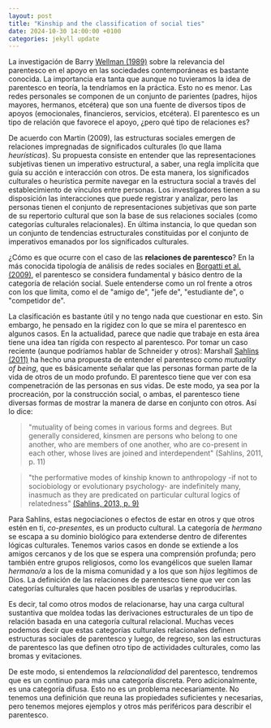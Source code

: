 ```yaml
---
layout: post
title: "Kinship and the classification of social ties"
date: 2024-10-30 14:00:00 +0100
categories: jekyll update
---
```


La investigación de Barry [Wellman (1989)](https://journals.sagepub.com/doi/10.2307/1389119) sobre la relevancia del parentesco en el apoyo en las sociedades contemporáneas es bastante conocida. La importancia era tanta que aunque no tuvieramos la idea de parentesco en teoría, la tendríamos en la práctica. Esto no es menor. Las redes personales se componen de un conjunto de parientes (padres, hijos mayores, hermanos, etcétera) que son una fuente de diversos tipos de apoyos (emocionales, financieros, servicios, etcétera). El parentesco es un tipo de relación que favorece el apoyo, ¿pero qué tipo de relaciones es?

De acuerdo con Martin (2009), las estructuras sociales emergen de relaciones impregnadas de significados culturales (lo que llama *heurísticas*). Su propuesta consiste en entender que las representaciones subjetivas tienen un imperativo estructural, a saber, una regla implícita que guía su acción e interacción con otros. De esta manera, los significados culturales o heurística permite navegar en la estructura social a través del establecimiento de vínculos entre personas. Los investigadores tienen a su disposición las interacciones que puede registrar y analizar, pero las personas tienen el conjunto de representaciones subjetivas que son parte de su repertorio cultural que son la base de sus relaciones sociales (como categorías culturales relacionales). En última instancia, lo que quedan son un conjunto de tendencias estructurales constituidas por el conjunto de imperativos emanados por los significados culturales.
 
¿Cómo es que ocurre con el caso de las **relaciones de parentesco**? En la más conocida tipología de análisis de redes sociales en [Borgatti et al. (2009)](https://www.science.org/doi/10.1126/science.1165821#sec-2), el parentesco se considera fundamental y básico dentro de la categoría de relación social. Suele entenderse como un rol frente a otros con los que limita, como el de "amigo de", "jefe de", "estudiante de", o "competidor de". 

La clasificación es bastante útil y no tengo nada que cuestionar en esto. Sin embargo, he pensado en la rigidez con lo que se mira el parentesco en algunos casos. En la actualidad, parece que nadie que trabaje en esta área tiene una idea tan rígida con respecto al parentesco. Por tomar un caso reciente (aunque podríamos hablar de Schneider y otros): Marshall [Sahlins (2011)](https://rai.onlinelibrary.wiley.com/doi/abs/10.1111/j.1467-9655.2010.01666.x) ha hecho una propuesta de entender el parentesco como *mutuality of being*, que es básicamente señalar que las personas forman parte de la vida de otros de un modo profundo. El parentesco tiene que ver con esa compenetración de las personas en sus vidas. De este modo, ya sea por la procreación, por la construcción social, o ambas, el parentesco tiene diversas formas de mostrar la manera de darse en conjunto con otros. Así lo dice:

>"mutuality of being comes in various forms and degrees. But generally considered, kinsmen are persons who belong to one another, who are members of one another, who are co-present in each other, whose lives are joined and interdependent" (Sahlins, 2011, p. 11)

>"the performative modes of kinship known to anthropology -if not to sociobiology or evolutionary psychology- are indefinitely many, inasmuch as they are predicated on particular cultural logics of relatedness" [(Sahlins, 2013, p. 9)](https://press.uchicago.edu/ucp/books/book/chicago/W/bo14365377.html)

Para Sahlins, estas negociaciones o efectos de estar en otros y que otros estén en ti, *co-presentes*, es un producto cultural. La categoría de *hermano* se escapa a su dominio biológico para extenderse dentro de diferentes lógicas culturales. Tenemos varios casos en donde se extiende a los amigos cercanos y de los que se espera una comprensión profunda; pero también entre grupos religiosos, como los evangélicos que suelen llamar *hermano/a* a los de la misma comunidad y a los que son *hijos* legítimos de Dios. La definición de las relaciones de parentesco tiene que ver con las categorías culturales que hacen posibles de usarlas y reproducirlas. 

Es decir, tal como otros modos de relacionarse, hay una carga cultural sustantiva que moldea todas las derivaciones estructurales de un tipo de relación basada en una categoría cultural relacional. Muchas veces podemos decir que estas categorías culturales relacionales definen estructuras sociales de parentesco y luego, de regreso, son las estructuras de parentesco las que definen otro tipo de actividades culturales, como las bromas y evitaciones.

De este modo, si entendemos la *relacionalidad* del parentesco, tendremos que es un continuo para más una categoría discreta. Pero adicionalmente, es una categoría difusa. Esto no es un problema necesariamente. No tenemos una definición que reuna las propiedades suficientes y necesarias, pero tenemos mejores ejemplos y otros más periféricos para describir el parentesco. 

